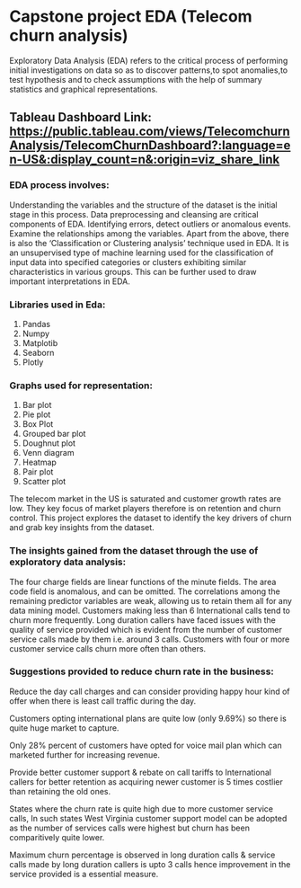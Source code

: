 # Capstone project EDA (Telecom churn analysis)

Exploratory Data Analysis (EDA) refers to the critical process of performing initial investigations on data so as to discover patterns,to spot anomalies,to test hypothesis and to check assumptions with the help of summary statistics and graphical representations.

## Tableau Dashboard Link: https://public.tableau.com/views/TelecomchurnAnalysis/TelecomChurnDashboard?:language=en-US&:display_count=n&:origin=viz_share_link

### EDA process involves:
Understanding the variables and the structure of the dataset is the initial stage in this process.
Data preprocessing and cleansing are critical components of EDA.
Identifying errors, detect outliers or anomalous events.
Examine the relationships among the variables.
Apart from the above, there is also the ‘Classification or Clustering analysis’ technique used in EDA. 
It is an unsupervised type of machine learning used for the classification of input data into specified 
categories or clusters exhibiting similar characteristics in various groups. 
This can be further used to draw important interpretations in EDA.

### Libraries used in Eda:
1. Pandas
2. Numpy
3. Matplotib
4. Seaborn
5. Plotly

### Graphs used for representation:
1. Bar plot
2. Pie plot
3. Box Plot
4. Grouped bar plot
5. Doughnut plot
6. Venn diagram
7. Heatmap
8. Pair plot
9. Scatter plot

The telecom market in the US is saturated and customer growth rates are low.
They key focus of market players therefore is on retention and churn control. 
This project explores the dataset to identify the key drivers of churn and grab key insights from the dataset.

### The insights gained from the dataset through the use of exploratory data analysis:

The four charge fields are linear functions of the minute fields.
The area code field is anomalous, and can be omitted.
The correlations among the remaining predictor variables are weak, allowing us to retain them all for any data mining model.
Customers making less than 6 International calls tend to churn more frequently.
Long duration callers have faced issues with the quality of service provided which is evident from 
the number of customer service calls made by them i.e. around 3 calls.
Customers with four or more customer service calls churn more often than others.

### Suggestions provided to reduce churn rate in the business:

Reduce the day call charges and can consider providing happy hour kind of offer when there is least call traffic during the day.

Customers opting international plans are quite low (only 9.69%) so there is quite huge market to capture.

Only 28% percent of customers have opted for voice mail plan which can marketed further for increasing revenue.

Provide better customer support & rebate on call tariffs to International callers for better retention as acquiring newer customer 
is 5 times costlier than retaining the old ones.

States where the churn rate is quite high due to more customer service calls, 
In such states West Virginia customer support model can be adopted as the number of services calls were highest but churn has been comparitively quite lower.

Maximum churn percentage is observed in long duration calls & service calls made by long duration callers is upto 3 calls hence improvement in the 
service provided is a essential measure.
